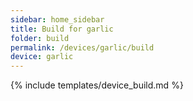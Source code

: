 ```yaml
---
sidebar: home_sidebar
title: Build for garlic
folder: build
permalink: /devices/garlic/build
device: garlic
---
```

{% include templates/device_build.md %}
